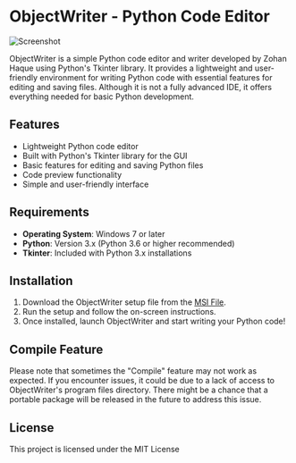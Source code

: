 # ObjectWriter - Python Code Editor

![Screenshot](https://i.imgur.com/nZUB3uz.png)

ObjectWriter is a simple Python code editor and writer developed by Zohan Haque using Python's Tkinter library. It provides a lightweight and user-friendly environment for writing Python code with essential features for editing and saving files. Although it is not a fully advanced IDE, it offers everything needed for basic Python development.

## Features

- Lightweight Python code editor
- Built with Python's Tkinter library for the GUI
- Basic features for editing and saving Python files
- Code preview functionality
- Simple and user-friendly interface

## Requirements

- **Operating System**: Windows 7 or later
- **Python**: Version 3.x (Python 3.6 or higher recommended)
- **Tkinter**: Included with Python 3.x installations

## Installation

1. Download the ObjectWriter setup file from the [MSI File](https://github.com/ZohanHaqu/ObjectWriter/releases/download/1.0/ObjectWriter.msi).
2. Run the setup and follow the on-screen instructions.
3. Once installed, launch ObjectWriter and start writing your Python code!

## Compile Feature

Please note that sometimes the "Compile" feature may not work as expected. If you encounter issues, it could be due to a lack of access to ObjectWriter's program files directory. There might be a chance that a portable package will be released in the future to address this issue.

## License

This project is licensed under the MIT License
